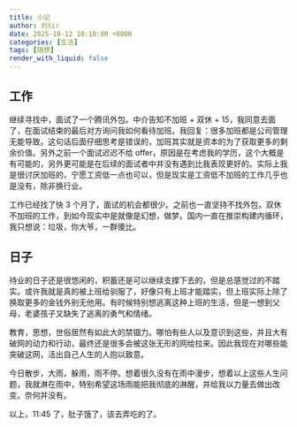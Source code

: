 ```yaml
---
title: 小记
author: 刘Sir
date: 2025-10-12 10:10:00 +0800
categories: [生活]
tags: [随想]
render_with_liquid: false
---
```


## 工作
继续寻找中，面试了一个腾讯外包。中介告知不加班 + 双休 + 15，我同意去面了，在面试结束的最后对方询问我如何看待加班。我回复：很多加班都是公司管理无能导致。这句话后面仔细思考是错误的，加班其实就是资本的为了获取更多的剩余价值。另外之前一个面试迟迟不给 offer，原因是在考虑我的学历，这个大概是有可能的，另外更可能是在后续的面试者中并没有遇到比我表现更好的。实际上我是很讨厌加班的，宁愿工资低一点也可以，但是现实是工资低不加班的工作几乎也是没有，除非换行业。

工作已经找了快 3 个月了，面试的机会都很少。之前也一直坚持不找外包，双休不加班的工作，到如今现实中是就像是幻想，做梦。国内一直在推崇构建内循环，我只想说：垃圾，你大爷，一群傻比。

## 日子
待业的日子还是很悠闲的，积蓄还是可以继续支撑下去的，但是总感觉过的不踏实。或许我就是真的被上班给驯服了，好像只有上班才能踏实，但上班实际上除了换取更多的金钱外别无他用。有时候特别想逃离这种上班的生活，但是一想到父母，老婆孩子又缺失了逃离的勇气和情绪。

教育，思想，世俗居然有如此大的禁锢力。哪怕有些人以及意识到这些，并且大有破网的动力和行动，最终还是很多会被这张无形的网给拉来。因此我现在对哪些能突破这网，活出自己人生的人抱以致意。

今日散步，大雨，躲雨，雨不停。想着很久没有在雨中漫步，想着以上这些人生问题，我就淋在雨中，特别希望这场雨能把我彻底的淋醒，并给我以力量去做出改变。奈何并没有。

以上，11:45 了，肚子饿了，该去弄吃的了。